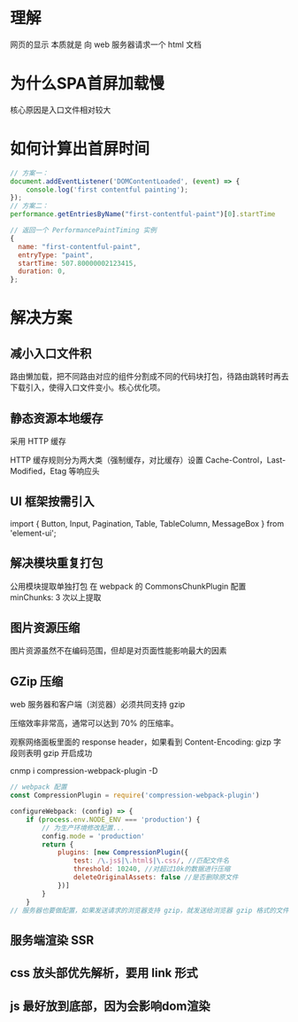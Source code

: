 # 理解

网页的显示 本质就是 向 web 服务器请求一个 html 文档


# 为什么SPA首屏加载慢

核心原因是入口文件相对较大



# 如何计算出首屏时间

```js
// 方案一：
document.addEventListener('DOMContentLoaded', (event) => {
    console.log('first contentful painting');
});
// 方案二：
performance.getEntriesByName("first-contentful-paint")[0].startTime

// 返回一个 PerformancePaintTiming 实例
{
  name: "first-contentful-paint",
  entryType: "paint",
  startTime: 507.80000002123415,
  duration: 0,
};

```


# 解决方案



## 减小入口文件积

路由懒加载，把不同路由对应的组件分割成不同的代码块打包，待路由跳转时再去下载引入，使得入口文件变小。核心优化项。


## 静态资源本地缓存

采用 HTTP 缓存

HTTP 缓存规则分为两大类（强制缓存，对比缓存）设置 Cache-Control，Last-Modified，Etag 等响应头


## UI 框架按需引入

import { Button, Input, Pagination, Table, TableColumn, MessageBox } from 'element-ui';


## 解决模块重复打包

公用模块提取单独打包 在 webpack 的 CommonsChunkPlugin 配置 minChunks: 3 次以上提取


## 图片资源压缩

图片资源虽然不在编码范围，但却是对页面性能影响最大的因素



## GZip 压缩

web 服务器和客户端（浏览器）必须共同支持 gzip

压缩效率非常高，通常可以达到 70% 的压缩率。

观察网络面板里面的 response header，如果看到 Content-Encoding: gizp 字段则表明 gzip 开启成功


cnmp i compression-webpack-plugin -D

```js
// webpack 配置
const CompressionPlugin = require('compression-webpack-plugin')

configureWebpack: (config) => {
    if (process.env.NODE_ENV === 'production') {
        // 为生产环境修改配置...
        config.mode = 'production'
        return {
            plugins: [new CompressionPlugin({
                test: /\.js$|\.html$|\.css/, //匹配文件名
                threshold: 10240, //对超过10k的数据进行压缩
                deleteOriginalAssets: false //是否删除原文件
            })]
        }
    }
// 服务器也要做配置，如果发送请求的浏览器支持 gzip，就发送给浏览器 gzip 格式的文件
```


## 服务端渲染 SSR



## css 放头部优先解析，要用 link 形式



## js 最好放到底部，因为会影响dom渲染